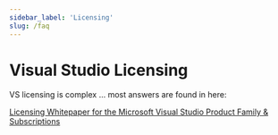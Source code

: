 ```yaml
---
sidebar_label: 'Licensing'
slug: /faq
---
```


# Visual Studio Licensing

 VS licensing is complex ... most answers are found in here:

 [Licensing Whitepaper for the Microsoft Visual Studio Product Family & Subscriptions](https://visualstudio.microsoft.com/wp-content/uploads/2023/07/Visual-Studio-Licensing-Whitepaper-July2023.pdf)
